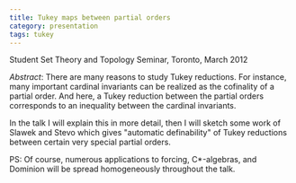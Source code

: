 ```yaml
---
title: Tukey maps between partial orders
category: presentation
tags: tukey
---
```


Student Set Theory and Topology Seminar, Toronto, March 2012<!--more-->

*Abstract*: There are many reasons to study Tukey reductions.  For instance, many important cardinal invariants can be realized as the cofinality of a partial order.  And here, a Tukey reduction between the partial orders corresponds to an inequality between the cardinal invariants.

In the talk I will explain this in more detail, then I will sketch some work of Slawek and Stevo which gives "automatic definability" of Tukey reductions between certain very special partial orders.

PS: Of course, numerous applications to forcing, C*-algebras, and Dominion will be spread homogeneously throughout the talk.
